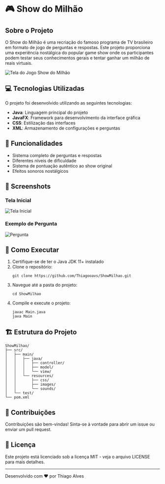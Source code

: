 # 🎮 Show do Milhão

## Sobre o Projeto

O Show do Milhão é uma recriação do famoso programa de TV brasileiro em formato de jogo de perguntas e respostas. Este projeto proporciona uma experiência nostálgica do popular game show onde os participantes podem testar seus conhecimentos gerais e tentar ganhar um milhão de reais virtuais.

![Tela do Jogo Show do Milhão](https://i.imgur.com/RKv34Jz.png)

## 💻 Tecnologias Utilizadas

O projeto foi desenvolvido utilizando as seguintes tecnologias:

- **Java**: Linguagem principal do projeto
- **JavaFX**: Framework para desenvolvimento da interface gráfica
- **CSS**: Estilização das interfaces
- **XML**: Armazenamento de configurações e perguntas

## 🎯 Funcionalidades

- Sistema completo de perguntas e respostas
- Diferentes níveis de dificuldade
- Sistema de pontuação autêntico ao show original
- Efeitos sonoros nostálgicos

## 📸 Screenshots

### Tela Inicial
![Tela Inicial](https://i.imgur.com/oEaTdGw.png)

### Exemplo de Pergunta
![Pergunta](https://i.imgur.com/YgYlD3p.png)


## 🚀 Como Executar

1. Certifique-se de ter o Java JDK 11+ instalado
2. Clone o repositório:
   ```
   git clone https://github.com/Thiagooavs/ShowMilhao.git
   ```
3. Navegue até a pasta do projeto:
   ```
   cd ShowMilhao
   ```
4. Compile e execute o projeto:
   ```
   javac Main.java
   java Main
   ```

## 🏗️ Estrutura do Projeto

```
ShowMilhao/
├── src/
│   ├── main/
│   │   ├── java/
│   │   │   ├── controller/
│   │   │   ├── model/
│   │   │   └── view/
│   │   └── resources/
│   │       ├── css/
│   │       ├── images/
│   │       └── sounds/
│   └── test/
└── pom.xml
```

## 🤝 Contribuições

Contribuições são bem-vindas! Sinta-se à vontade para abrir um issue ou enviar um pull request.

## 📝 Licença

Este projeto está licenciado sob a licença MIT - veja o arquivo LICENSE para mais detalhes.

---

Desenvolvido com ❤️ por Thiago Alves
